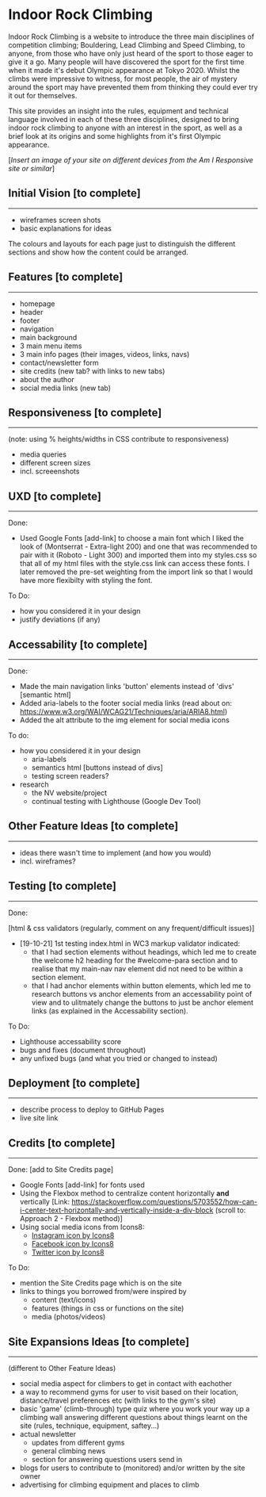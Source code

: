 # Indoor Rock Climbing

Indoor Rock Climbing is a website to introduce the three main disciplines of competition climbing; Bouldering, Lead Climbing and Speed Climbing, to anyone, from those who have only just heard of the sport to those eager to give it a go. Many people will have discovered the sport for the first time when it made it's debut Olympic appearance at Tokyo 2020. Whilst the climbs were impressive to witness, for most people, the air of mystery around the sport may have prevented them from thinking they could ever try it out for themselves. 

This site provides an insight into the rules, equipment and technical language involved in each of these three disciplines, designed to bring indoor rock climbing to anyone with an interest in the sport, as well as a brief look at its origins and some highlights from it's first Olympic appearance.

[*Insert an image of your site on different devices from the Am I Responsive site or similar*]

## Initial Vision [**to complete**]
---

* wireframes screen shots
* basic explanations for ideas

The colours and layouts for each page just to distinguish the different sections and show how the content could be arranged. 

## Features [**to complete**]
---

* homepage
* header
* footer
* navigation
* main background
* 3 main menu items
* 3 main info pages (their images, videos, links, navs)
* contact/newsletter form
* site credits (new tab? with links to new tabs)
* about the author
* social media links (new tab)

## Responsiveness [**to complete**]
---

(note: using % heights/widths in CSS contribute to responsiveness)
* media queries 
* different screen sizes
* incl. screeenshots

## UXD [**to complete**]
---
Done:
* Used Google Fonts [add-link] to choose a main font which I liked the look of (Montserrat - Extra-light 200) and one that was recommended to pair with it (Roboto - Light 300) and imported them into my styles.css so that all of my html files with the style.css link can access these fonts. I later removed the pre-set weighting from the import link so that I would have more flexibilty with styling the font. 

To Do:
* how you considered it in your design
* justify deviations (if any)

## Accessability [**to complete**]
---

Done:
* Made the main navigation links 'button' elements instead of 'divs' [semantic html] 
* Added aria-labels to the footer social media links (read about on: https://www.w3.org/WAI/WCAG21/Techniques/aria/ARIA8.html)
* Added the alt attribute to the img element for social media icons

To do:
* how you considered it in your design 
    * aria-labels
    * semantics html [buttons instead of divs]
    * testing screen readers?
* research
    * the NV website/project
    * continual testing with Lighthouse (Google Dev Tool)

## Other Feature Ideas [**to complete**]
---

* ideas there wasn't time to implement (and how you would)
* incl. wireframes?

## Testing [**to complete**]
---
Done:

[html & css validators (regularly, comment on any frequent/difficult issues)]
* [19-10-21] 1st testing index.html in WC3 markup validator indicated:
    * that I had section elements without headings, which led me to create the welcome h2 heading for the #welcome-para section and to realise that my main-nav nav element did not need to be within a section element.
    * that I had anchor elements within button elements, which led me to research buttons vs anchor elements from an accessability point of view and to ulitmately change the buttons to just be anchor element links (as explained in the Accessability section).

To Do:
* Lighthouse accessability score
* bugs and fixes (document throughout)
* any unfixed bugs (and what you tried or changed to instead)

## Deployment [**to complete**]
---

* describe process to deploy to GitHub Pages
* live site link

## Credits [**to complete**]
---
Done: [add to Site Credits page]
* Google Fonts [add-link] for fonts used 
* Using the Flexbox method to centralize content horizontally **and** vertically [Link: https://stackoverflow.com/questions/5703552/how-can-i-center-text-horizontally-and-vertically-inside-a-div-block (scroll to: Approach 2 - Flexbox method)] 
* Using social media icons from Icons8:
    * <a href="https://icons8.com/icon/84884/instagram">Instagram icon by Icons8</a>
    * <a href="https://icons8.com/icon/84872/facebook">Facebook icon by Icons8</a>
    * <a href="https://icons8.com/icon/84938/twitter">Twitter icon by Icons8</a>

To Do:
* mention the Site Credits page which is on the site 
* links to things you borrowed from/were inspired by
    * content (text/icons)
    * features (things in css or functions on the site)
    * media (photos/videos)

##  Site Expansions Ideas [**to complete**] 
---

(different to Other Feature Ideas)

* social media aspect for climbers to get in contact with eachother 
* a way to recommend gyms for user to visit based on their location, distance/travel preferences etc (with links to the gym's site)
* basic 'game' (climb-through) type quiz where you work your way up a climbing wall answering different questions about things learnt on the site (rules, technique, equipment, saftey...)
* actual newsletter 
    * updates from different gyms
    * general climbing news 
    * section for answering questions users send in
* blogs for users to contribute to (monitored) and/or written by the site owner
* advertising for climbing equipment and places to climb 